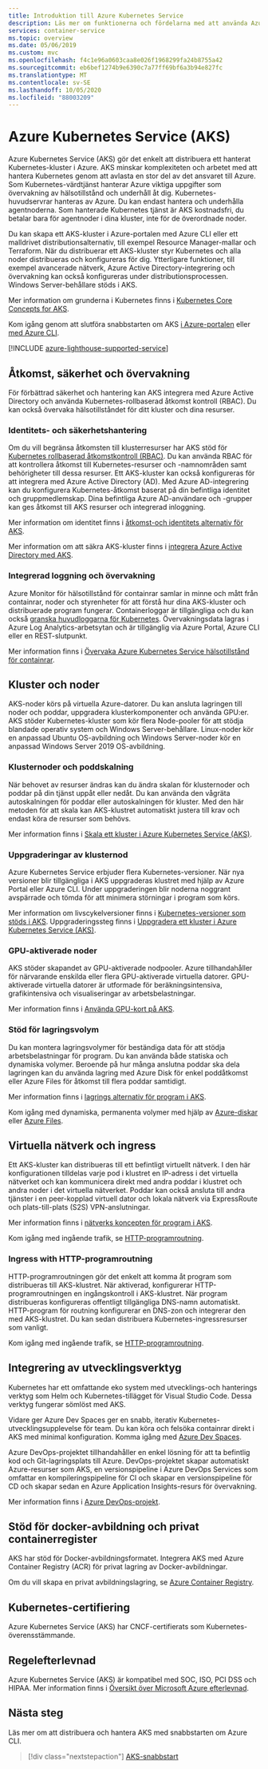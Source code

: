 ```yaml
---
title: Introduktion till Azure Kubernetes Service
description: Läs mer om funktionerna och fördelarna med att använda Azure Kubernetes Service för att distribuera och hantera containerbaserade program i Azure.
services: container-service
ms.topic: overview
ms.date: 05/06/2019
ms.custom: mvc
ms.openlocfilehash: f4c1e96a0603caa8e026f1968299fa24b8755a42
ms.sourcegitcommit: eb6bef1274b9e6390c7a77ff69bf6a3b94e827fc
ms.translationtype: MT
ms.contentlocale: sv-SE
ms.lasthandoff: 10/05/2020
ms.locfileid: "88003209"
---
```

# <a name="azure-kubernetes-service-aks"></a>Azure Kubernetes Service (AKS)

Azure Kubernetes Service (AKS) gör det enkelt att distribuera ett hanterat Kubernetes-kluster i Azure. AKS minskar komplexiteten och arbetet med att hantera Kubernetes genom att avlasta en stor del av det ansvaret till Azure. Som Kubernetes-värdtjänst hanterar Azure viktiga uppgifter som övervakning av hälsotillstånd och underhåll åt dig. Kubernetes-huvudservrar hanteras av Azure. Du kan endast hantera och underhålla agentnoderna. Som hanterade Kubernetes tjänst är AKS kostnadsfri, du betalar bara för agentnoder i dina kluster, inte för de överordnade noder.

Du kan skapa ett AKS-kluster i Azure-portalen med Azure CLI eller ett malldrivet distributionsalternativ, till exempel Resource Manager-mallar och Terraform. När du distribuerar ett AKS-kluster styr Kubernetes och alla noder distribueras och konfigureras för dig. Ytterligare funktioner, till exempel avancerade nätverk, Azure Active Directory-integrering och övervakning kan också konfigureras under distributionsprocessen. Windows Server-behållare stöds i AKS.

Mer information om grunderna i Kubernetes finns i [Kubernetes Core Concepts for AKS][concepts-clusters-workloads].

Kom igång genom att slutföra snabbstarten om AKS [i Azure-portalen][aks-portal] eller [med Azure CLI][aks-cli].

[!INCLUDE [azure-lighthouse-supported-service](../../includes/azure-lighthouse-supported-service.md)]

## <a name="access-security-and-monitoring"></a>Åtkomst, säkerhet och övervakning

För förbättrad säkerhet och hantering kan AKS integrera med Azure Active Directory och använda Kubernetes-rollbaserad åtkomst kontroll (RBAC). Du kan också övervaka hälsotillståndet för ditt kluster och dina resurser.

### <a name="identity-and-security-management"></a>Identitets- och säkerhetshantering

Om du vill begränsa åtkomsten till klusterresurser har AKS stöd för [Kubernetes rollbaserad åtkomstkontroll (RBAC)][kubernetes-rbac]. Du kan använda RBAC för att kontrollera åtkomst till Kubernetes-resurser och -namnområden samt behörigheter till dessa resurser. Ett AKS-kluster kan också konfigureras för att integrera med Azure Active Directory (AD). Med Azure AD-integrering kan du konfigurera Kubernetes-åtkomst baserat på din befintliga identitet och gruppmedlemskap. Dina befintliga Azure AD-användare och -grupper kan ges åtkomst till AKS resurser och integrerad inloggning.

Mer information om identitet finns i [åtkomst-och identitets alternativ för AKS][concepts-identity].

Mer information om att säkra AKS-kluster finns i [integrera Azure Active Directory med AKS][aks-aad].

### <a name="integrated-logging-and-monitoring"></a>Integrerad loggning och övervakning

Azure Monitor för hälsotillstånd för containrar samlar in minne och mått från containrar, noder och styrenheter för att förstå hur dina AKS-kluster och distribuerade program fungerar. Containerloggar är tillgängliga och du kan också [granska huvudloggarna för Kubernetes][aks-master-logs]. Övervakningsdata lagras i Azure Log Analytics-arbetsytan och är tillgänglig via Azure Portal, Azure CLI eller en REST-slutpunkt.

Mer information finns i [Övervaka Azure Kubernetes Service hälsotillstånd för containrar][container-health].

## <a name="clusters-and-nodes"></a>Kluster och noder

AKS-noder körs på virtuella Azure-datorer. Du kan ansluta lagringen till noder och poddar, uppgradera klusterkomponenter och använda GPU:er. AKS stöder Kubernetes-kluster som kör flera Node-pooler för att stödja blandade operativ system och Windows Server-behållare. Linux-noder kör en anpassad Ubuntu OS-avbildning och Windows Server-noder kör en anpassad Windows Server 2019 OS-avbildning.

### <a name="cluster-node-and-pod-scaling"></a>Klusternoder och poddskalning

När behovet av resurser ändras kan du ändra skalan för klusternoder och poddar på din tjänst uppåt eller nedåt. Du kan använda den vågräta autoskalningen för poddar eller autoskalningen för kluster. Med den här metoden för att skala kan AKS-klustret automatiskt justera till krav och endast köra de resurser som behövs.

Mer information finns i [Skala ett kluster i Azure Kubernetes Service (AKS)][aks-scale].

### <a name="cluster-node-upgrades"></a>Uppgraderingar av klusternod

Azure Kubernetes Service erbjuder flera Kubernetes-versioner. När nya versioner blir tillgängliga i AKS uppgraderas klustret med hjälp av Azure Portal eller Azure CLI. Under uppgraderingen blir noderna noggrant avspärrade och tömda för att minimera störningar i program som körs.

Mer information om livscykelversioner finns i [Kubernetes-versioner som stöds i AKS][aks-supported versions]. Uppgraderingssteg finns i [Uppgradera ett kluster i Azure Kubernetes Service (AKS)][aks-upgrade].

### <a name="gpu-enabled-nodes"></a>GPU-aktiverade noder

AKS stöder skapandet av GPU-aktiverade nodpooler. Azure tillhandahåller för närvarande enskilda eller flera GPU-aktiverade virtuella datorer. GPU-aktiverade virtuella datorer är utformade för beräkningsintensiva, grafikintensiva och visualiseringar av arbetsbelastningar.

Mer information finns i [Använda GPU-kort på AKS][aks-gpu].

### <a name="storage-volume-support"></a>Stöd för lagringsvolym

Du kan montera lagringsvolymer för beständiga data för att stödja arbetsbelastningar för program. Du kan använda både statiska och dynamiska volymer. Beroende på hur många anslutna poddar ska dela lagringen kan du använda lagring med Azure Disk för enkel poddåtkomst eller Azure Files för åtkomst till flera poddar samtidigt.

Mer information finns i [lagrings alternativ för program i AKS][concepts-storage].

Kom igång med dynamiska, permanenta volymer med hjälp av [Azure-diskar][azure-disk] eller [Azure Files][azure-files].

## <a name="virtual-networks-and-ingress"></a>Virtuella nätverk och ingress

Ett AKS-kluster kan distribueras till ett befintligt virtuellt nätverk. I den här konfigurationen tilldelas varje pod i klustret en IP-adress i det virtuella nätverket och kan kommunicera direkt med andra poddar i klustret och andra noder i det virtuella nätverket. Poddar kan också ansluta till andra tjänster i en peer-kopplad virtuell dator och lokala nätverk via ExpressRoute och plats-till-plats (S2S) VPN-anslutningar.

Mer information finns i [nätverks koncepten för program i AKS][aks-networking].

Kom igång med ingående trafik, se [HTTP-programroutning][aks-http-routing].

### <a name="ingress-with-http-application-routing"></a>Ingress with HTTP-programroutning

HTTP-programroutningen gör det enkelt att komma åt program som distribueras till AKS-klustret. När aktiverad, konfigurerar HTTP-programroutningen en ingångskontroll i AKS-klustret. När program distribueras konfigureras offentligt tillgängliga DNS-namn automatiskt. HTTP-program för routning konfigurerar en DNS-zon och integrerar den med AKS-klustret. Du kan sedan distribuera Kubernetes-ingressresurser som vanligt.

Kom igång med ingående trafik, se [HTTP-programroutning][aks-http-routing].

## <a name="development-tooling-integration"></a>Integrering av utvecklingsverktyg

Kubernetes har ett omfattande eko system med utvecklings-och hanterings verktyg som Helm och Kubernetes-tillägget för Visual Studio Code. Dessa verktyg fungerar sömlöst med AKS.

Vidare ger Azure Dev Spaces ger en snabb, iterativ Kubernetes-utvecklingsupplevelse för team. Du kan köra och felsöka containrar direkt i AKS med minimal konfiguration. Komma igång med [Azure Dev Spaces][azure-dev-spaces].

Azure DevOps-projektet tillhandahåller en enkel lösning för att ta befintlig kod och Git-lagringsplats till Azure. DevOps-projektet skapar automatiskt Azure-resurser som AKS, en versionspipeline i Azure DevOps Services som omfattar en kompileringspipeline för CI och skapar en versionspipeline för CD och skapar sedan en Azure Application Insights-resurs för övervakning.

Mer information finns i [Azure DevOps-projekt][azure-devops].

## <a name="docker-image-support-and-private-container-registry"></a>Stöd för docker-avbildning och privat containerregister

AKS har stöd för Docker-avbildningsformatet. Integrera AKS med Azure Container Registry (ACR) för privat lagring av Docker-avbildningar.

Om du vill skapa en privat avbildningslagring, se [Azure Container Registry][acr-docs].

## <a name="kubernetes-certification"></a>Kubernetes-certifiering

Azure Kubernetes Service (AKS) har CNCF-certifierats som Kubernetes-överensstämmande.

## <a name="regulatory-compliance"></a>Regelefterlevnad

Azure Kubernetes Service (AKS) är kompatibel med SOC, ISO, PCI DSS och HIPAA. Mer information finns i [Översikt över Microsoft Azure efterlevnad][compliance-doc].

## <a name="next-steps"></a>Nästa steg

Läs mer om att distribuera och hantera AKS med snabbstarten om Azure CLI.

> [!div class="nextstepaction"]
> [AKS-snabbstart][aks-cli]

<!-- LINKS - external -->
[aks-engine]: https://github.com/Azure/aks-engine
[kubectl-overview]: https://kubernetes.io/docs/user-guide/kubectl-overview/
[compliance-doc]: https://gallery.technet.microsoft.com/Overview-of-Azure-c1be3942

<!-- LINKS - internal -->
[acr-docs]: ../container-registry/container-registry-intro.md
[aks-aad]: ./azure-ad-integration-cli.md
[aks-cli]: ./kubernetes-walkthrough.md
[aks-gpu]: ./gpu-cluster.md
[aks-http-routing]: ./http-application-routing.md
[aks-networking]: ./concepts-network.md
[aks-portal]: ./kubernetes-walkthrough-portal.md
[aks-scale]: ./tutorial-kubernetes-scale.md
[aks-upgrade]: ./upgrade-cluster.md
[azure-dev-spaces]: ../dev-spaces/index.yml
[azure-devops]: ../devops-project/overview.md
[azure-disk]: ./azure-disks-dynamic-pv.md
[azure-files]: ./azure-files-dynamic-pv.md
[container-health]: ../azure-monitor/insights/container-insights-overview.md
[aks-master-logs]: view-master-logs.md
[aks-supported versions]: supported-kubernetes-versions.md
[concepts-clusters-workloads]: concepts-clusters-workloads.md
[kubernetes-rbac]: concepts-identity.md#kubernetes-role-based-access-control-rbac
[concepts-identity]: concepts-identity.md
[concepts-storage]: concepts-storage.md
